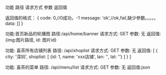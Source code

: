 功能
路径
请求方式
参数
返回值

返回值的格式：
{
    code: 0,//0成功，-1
    message: 'ok',//ok,fail,缺少参数。。。。。
    data: []
}


功能:首页新品的轮播图
路径:/api/home/banner
请求方式: GET
参数: 无
返回值: {img:图片路径, id: 图片id}


功能: 喜茶所有店铺列表
路径: /api/shoplist
请求方式: GET
参数: 无
返回值: [
    {
        city: '深圳',
        shoplist: [
            {id: 1, name: 'xxx店铺', lan: '', lat: ''}
        ]
    }
]



功能: 喜茶的菜单
路径: /api/menu/list
请求方式: GET
参数: 无
返回值:json